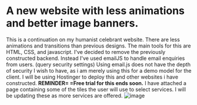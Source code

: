 # A new website with less animations and better image banners.

This is a continuation on my humanist celebrant website. There are less animations and transitions than previous designs. The main tools for this are HTML, CSS, and javascript. 
I've decided to remove the previously constructed backend. Instead I've used emailJS to handle email enquiries from users. (query security settings)
Using email.js does not have the depth of security I wish to have, as i am merely using this for a demo model for the client.
I will be using Hostinger to deploy this and other websites i have constructed. 
**REMINDER= =Free trial for this ends soon.**
I have attached a page containing some of the tiles the user will use to select services. I will be updating these as more services are offered.
![image](https://github.com/mlync87/humanist-celebrant-business-site-individual-/assets/112760708/d4c92ecb-4026-4b28-adfa-ef051cc7c49c)
